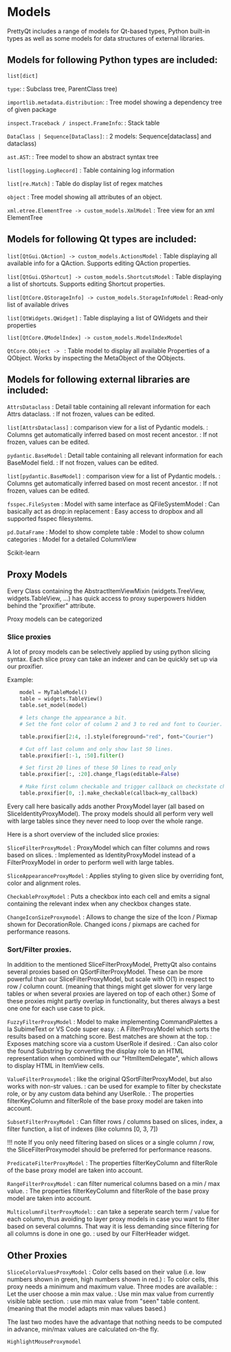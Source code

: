 Models
======

PrettyQt includes a range of models for Qt-based types, Python built-in types as well as
some models for data structures of external libraries.

## Models for following Python types are included:


`list[dict]`

`type`:
: Subclass tree, ParentClass tree)

`importlib.metadata.distribution`:
: Tree model showing a dependency tree of given package

`inspect.Traceback / inspect.FrameInfo`:
: Stack table

`DataClass | Sequence[DataClass]`:
: 2 models: Sequence[dataclass] and dataclass)

`ast.AST`:
: Tree model to show an abstract syntax tree

`list[logging.LogRecord]`
: Table containing log information

`list[re.Match]`
: Table do display list of regex matches

`object`
: Tree model showing all attributes of an object.

`xml.etree.ElementTree -> custom_models.XmlModel`
: Tree view for an xml ElementTree

## Models for following Qt types are included:


`list[QtGui.QAction] -> custom_models.ActionsModel`
: Table displaying all available info for a QAction. Supports editing QAction properties.

`list[QtGui.QShortcut] -> custom_models.ShortcutsModel`
: Table displaying a list of shortcuts. Supports editing Shortcut properties.

`list[QtCore.QStorageInfo] -> custom_models.StorageInfoModel`
: Read-only list of available drives

`list[QtWidgets.QWidget]`
: Table displaying a list of QWidgets and their properties

`list[QtCore.QModelIndex] -> custom_models.ModelIndexModel`

`QtCore.QObject -> `
: Table model to display all available Properties of a QObject.
Works by inspecting the MetaObject of the QObjects.

## Models for following external libraries are included:

`AttrsDataclass`
: Detail table containing all relevant information for each Attrs dataclass.
: If not frozen, values can be edited.

`list[AttrsDataclass]`
: comparison view for a list of Pydantic models.
: Columns get automatically inferred based on most recent ancestor.
: If not frozen, values can be edited.

`pydantic.BaseModel`
: Detail table containing all relevant information for each BaseModel field.
: If not frozen, values can be edited.

`list[pydantic.BaseModel]`
: comparison view for a list of Pydantic models.
: Columns get automatically inferred based on most recent ancestor.
: If not frozen, values can be edited.

`fsspec.FileSystem`
: Model with same interface as QFileSystemModel
: Can basically act as drop:in replacement
: Easy access to dropbox and all supported fsspec filesystems.

`pd.DataFrame`
: Model to show complete table
: Model to show column categories
: Model for a detailed ColumnView

Scikit-learn



## Proxy Models

Every Class containing the AbstractItemViewMixin (widgets.TreeView, widgets.TableView, ...)
has quick access to proxy superpowers hidden behind the "proxifier" attribute.


Proxy models can be categorized


### Slice proxies

A lot of proxy models can be selectively applied by using python slicing syntax.
Each slice proxy can take an indexer and can be quickly set up via our proxifier.


Example:

``` py
    model = MyTableModel()
    table = widgets.TableView()
    table.set_model(model)

    # lets change the appearance a bit.
    # Set the font color of column 2 and 3 to red and font to Courier.

    table.proxifier[2:4, :].style(foreground="red", font="Courier")

    # Cut off last column and only show last 50 lines.
    table.proxifier[:-1, :50].filter()

    # Set first 20 lines of these 50 lines to read_only
    table.proxifier[:, :20].change_flags(editable=False)

    # Make first column checkable and trigger callback on checkstate change.
    table.proxifier[0, :].make_checkable(callback=my_callback)
```

Every call here basically adds another ProxyModel layer (all based on SliceIdentityProxyModel).
The proxy models should all perform very well with large tables since they never need to loop over the whole range.


Here is a short overview of the included slice proxies:


`SliceFilterProxyModel`
: ProxyModel which can filter columns and rows based on slices.
: Implemented as IdentityProxyModel instead of a FilterProxyModel
    in order to perform well with large tables.


`SliceAppearanceProxyModel`
: Applies styling to given slice by overriding font, color and alignment roles.


`CheckableProxyModel`
: Puts a checkbox into each cell and emits a signal containing the relevant index when any checkbox changes state.


`ChangeIconSizeProxymodel`
: Allows to change the size of the Icon / Pixmap shown for DecorationRole.
Changed icons / pixmaps are cached for performance reasons.


### Sort/Filter proxies.

In addition to the mentioned SliceFilterProxyModel, PrettyQt also contains
several proxies based on QSortFilterProxyModel. These can be more powerful
than our SliceFilterProxyModel, but scale with O(1) in respect to row / column count. (meaning that things might get slower for very large tables or when several proxies are layered on top of each other.)
Some of these proxies might partly overlap in functionality, but theres always a best one one for each use case to pick.


`FuzzyFilterProxyModel`
  : Model to make implementing CommandPalettes a la SubimeText or VS Code super easy.
  : A FilterProxyModel which sorts the results based on a matching score. Best matches are shown at the top.
  : Exposes matching score via a custom UserRole if desired.
  : Can also color the found Substring by converting the display role to an HTML representation when combined with our "HtmlItemDelegate", which allows to display HTML in ItemView cells.


`ValueFilterProxymodel`
: like the original QSortFilterProxyModel, but also works with non-str values.
: can be used for example to filter by checkstate role, or by any custom data behind any UserRole.
: The properties filterKeyColumn and filterRole of the base proxy model are taken into account.


`SubsetFilterProxyModel`
: Can filter rows / columns based on slices, index, a filter function, a list of indexes (like columns [0, 3, 7])

!!! note
    If you only need filtering based on slices or a single column / row,
    the SliceFilterProxymodel should be preferred for performance reasons.


`PredicateFilterProxyModel`
: The properties filterKeyColumn and filterRole of the base proxy model are taken into account.


`RangeFilterProxyModel`
: can filter numerical columns based on a min / max value.
: The properties filterKeyColumn and filterRole of the base proxy model are taken into account.


`MulticolumnFilterProxyModel`:
: can take a seperate search term / value for each column, thus avoiding to layer proxy models in case you want to filter based on several columns. That way it is less demanding since filtering for all columns is done in one go.
: used by our FilterHeader widget.



## Other Proxies

`SliceColorValuesProxyModel`
: Color cells based on their value (i.e. low numbers shown in green, high numbers shown in red.)
: To color cells, this proxy needs a minimum and maximum value. Three modes are available:
: Let the user choose a min max value.
: Use min max value from currently visible table section.
: use min max value from "seen" table content. (meaning that the model adapts min max values based.)

The last two modes have the advantage that nothing needs to be computed in advance, min/max values are calculated on-the fly.


`HighlightMouseProxymodel`

